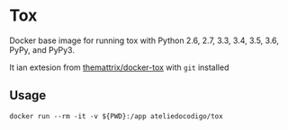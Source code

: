 # Tox
Docker base image for running tox with Python 2.6, 2.7, 3.3, 3.4, 3.5, 3.6, PyPy, and PyPy3.

It ian extesion from [themattrix/docker-tox](https://github.com/themattrix/docker-tox) with `git` installed

Usage
-----
    docker run --rm -it -v ${PWD}:/app ateliedocodigo/tox
